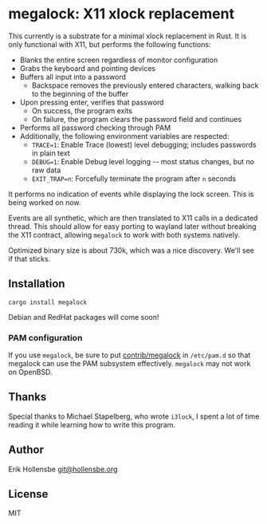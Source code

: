 # megalock: X11 xlock replacement

This currently is a substrate for a minimal xlock replacement in Rust. It is only functional with X11, but performs the following functions:

- Blanks the entire screen regardless of monitor configuration
- Grabs the keyboard and pointing devices
- Buffers all input into a password 
    - Backspace removes the previously entered characters, walking back to the beginning of the buffer
- Upon pressing enter, verifies that password
    - On success, the program exits
    - On failure, the program clears the password field and continues
- Performs all password checking through PAM
- Additionally, the following environment variables are respected:
    - `TRACE=1`: Enable Trace (lowest) level debugging; includes passwords in plain text
    - `DEBUG=1`: Enable Debug level logging -- most status changes, but no raw data
    - `EXIT_TRAP=n`: Forcefully terminate the program after `n` seconds

It performs no indication of events while displaying the lock screen. This is
being worked on now.

Events are all synthetic, which are then translated to X11 calls in a dedicated thread. This should allow for easy porting to wayland later without breaking the X11 contract, allowing `megalock` to work with both systems natively.

Optimized binary size is about 730k, which was a nice discovery. We'll see if that sticks.

## Installation

```
cargo install megalock
```

Debian and RedHat packages will come soon!

### PAM configuration

If you use `megalock`, be sure to put [contrib/megalock](contrib/megalock) in `/etc/pam.d` so that megalock can use the PAM subsystem effectively. `megalock` may not work on OpenBSD.

## Thanks

Special thanks to Michael Stapelberg, who wrote `i3lock`, I spent a lot of time reading it while learning how to write this program.

## Author

Erik Hollensbe <git@hollensbe.org>

## License

MIT
